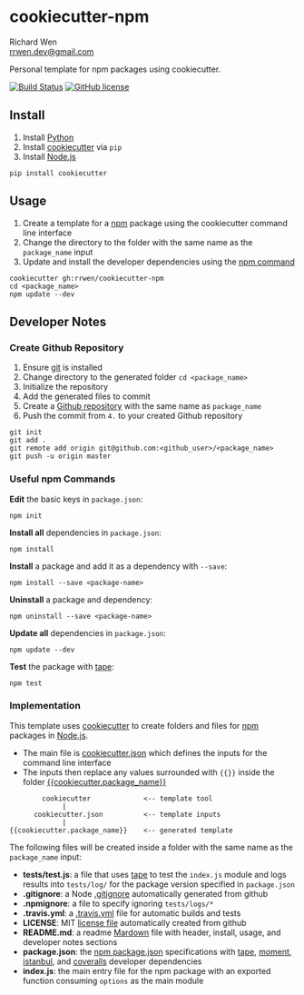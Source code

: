 # cookiecutter-npm

Richard Wen  
rrwen.dev@gmail.com  

Personal template for npm packages using cookiecutter.

[![Build Status](https://travis-ci.org/rrwen/cookiecutter-npm.svg?branch=master)](https://travis-ci.org/rrwen/cookiecutter-npm)
[![GitHub license](https://img.shields.io/github/license/rrwen/cookiecutter-npm.svg)](https://github.com/rrwen/cookiecutter-npm/blob/master/LICENSE)

## Install

1. Install [Python](https://www.python.org/downloads/)
2. Install [cookiecutter](https://pypi.python.org/pypi/cookiecutter) via `pip`
3. Install [Node.js](https://nodejs.org/en/)

```
pip install cookiecutter
```

## Usage

1. Create a template for a [npm](https://www.npmjs.com/) package using the cookiecutter command line interface
2. Change the directory to the folder with the same name as the `package_name` input
3. Update and install the developer dependencies using the [npm command](https://docs.npmjs.com/cli/npm)

```
cookiecutter gh:rrwen/cookiecutter-npm
cd <package_name>
npm update --dev
```

## Developer Notes

### Create Github Repository

1. Ensure [git](https://git-scm.com/) is installed
2. Change directory to the generated folder `cd <package_name>`
3. Initialize the repository
4. Add the generated files to commit
5. Create a [Github repository](https://help.github.com/articles/create-a-repo/) with the same name as `package_name`
6. Push the commit from `4.` to your created Github repository

```
git init
git add .
git remote add origin git@github.com:<github_user>/<package_name>
git push -u origin master
```

### Useful npm Commands

**Edit** the basic keys in `package.json`:

```
npm init
```

**Install all** dependencies in `package.json`:

```
npm install
```

**Install** a package and add it as a dependency with `--save`:

```
npm install --save <package-name>
```

**Uninstall** a package and dependency:

```
npm uninstall --save <package-name>
```

**Update all** dependencies in `package.json`:

```
npm update --dev
```

**Test** the package with [tape](https://www.npmjs.com/package/tape):

```
npm test
```

### Implementation

This template uses [cookiecutter](https://pypi.python.org/pypi/cookiecutter) to create folders and files for [npm](https://www.npmjs.com/) packages in [Node.js](https://nodejs.org/en/).

* The main file is [cookiecutter.json](https://github.com/rrwen/cookiecutter-npm/blob/master/cookiecutter.json) which defines the inputs for the command line interface
* The inputs then replace any values surrounded with `{{}}` inside the folder [{{cookiecutter.package_name}}](https://github.com/rrwen/cookiecutter-npm/tree/master/%7B%7Bcookiecutter.package_name%7D%7D)

```
        cookiecutter             <-- template tool
             |
      cookiecutter.json          <-- template inputs
             |
{{cookiecutter.package_name}}    <-- generated template
```

The following files will be created inside a folder with the same name as the `package_name` input:

* **tests/test.js**: a file that uses [tape]() to test the `index.js` module and logs results into `tests/log/` for the package version specified in `package.json`
* **.gitignore**: a Node [.gitignore](https://git-scm.com/docs/gitignore) automatically generated from github
* **.npmignore**: a file to specify ignoring `tests/logs/*`
* **.travis.yml**: a [.travis.yml](https://docs.travis-ci.com/user/languages/javascript-with-nodejs/) file for automatic builds and tests
* **LICENSE**: MIT [license file](https://help.github.com/articles/licensing-a-repository/) automatically created from github
* **README.md**: a readme [Mardown](https://daringfireball.net/projects/markdown/) file with header, install, usage, and developer notes sections
* **package.json**: the [npm package.json](https://docs.npmjs.com/files/package.json) specifications with [tape](https://www.npmjs.com/package/tape), [moment](https://www.npmjs.com/package/moment), [istanbul](https://www.npmjs.com/package/istanbul), and [coveralls](https://www.npmjs.com/package/coveralls) developer dependencies
* **index.js**: the main entry file for the npm package with an exported function consuming `options` as the main module

